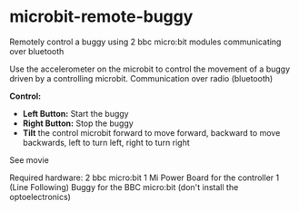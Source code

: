 # microbit-remote-buggy
Remotely control a buggy using 2 bbc micro:bit modules communicating over bluetooth 

Use the accelerometer on the microbit to control the movement of a buggy driven by a controlling microbit.
Communication over radio (bluetooth)
  
**Control:**  
* **Left Button:**  Start the buggy
* **Right Button:** Stop the buggy
* **Tilt** the control microbit forward to move forward, backward to move backwards, left to turn left, right to turn right  

See movie

Required hardware:
2 bbc micro:bit
1 Mi Power Board for the controller
1 (Line Following) Buggy for the BBC micro:bit    (don't install the optoelectronics)
